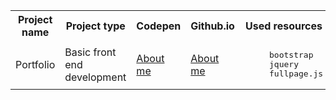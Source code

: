 
<table>
   <tr>
      <th>Project name</th>
      <th>Project type</th>
      <th>Codepen</th>
      <th>Github.io</th>
      <th>Used resources</th>
   </tr>
   <tr>
     <td>Portfolio</td>
     <td>Basic front end development</td>
     <td> <a target="blank" href="http://s.codepen.io/bumbeishvili/debug/BjJvgY#AboutMe">About me</a></td>
     <td><a target="blank" href="http://s.codepen.io/bumbeishvili/debug/BjJvgY#AboutMe">About me </a></td>
     <td><pre>
     bootstrap
     jquery
     fullpage.js</pre></td>
   </tr>
</table>
